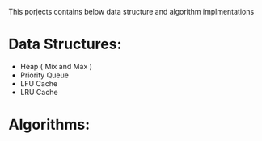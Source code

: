 This porjects contains below data structure and algorithm implmentations




Data Structures:
================
- Heap ( Mix and Max )
- Priority Queue
- LFU Cache
- LRU Cache


Algorithms:
==========